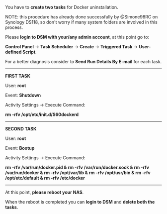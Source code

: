 You have to <b>create two tasks</b> for Docker uninstallation.

NOTE: this procedure has already done successfully by @Simone98RC on Synology DS118, so don't worry if many system folders are involved in this process.

Please <b>login to DSM with your/any admin account</b>, at this point go to:

<b>Control Panel</b> -> <b>Task Scheduler</b> -> <b>Create</b> -> <b>Triggered Task</b> -> <b>User-defined Script</b>.

For a better diagnosis consider to <b>Send Run Details By E-mail</b> for each task.

---

<b>FIRST TASK</b>

User: <b>root</b>

Event: <b>Shutdown</b>

Activity Settings -> Execute Command:

<b>rm -rfv /opt/etc/init.d/S60dockerd</b>

---

<b>SECOND TASK</b>

User: <b>root</b>

Event: <b>Bootup</b>

Activity Settings -> Execute Command:

<b>rm -rfv /var/run/docker.pid & rm -rfv /var/run/docker.sock & rm -rfv /var/run/docker & rm -rfv /opt/var/lib & rm -rfv /opt/usr/bin & rm -rfv /opt/etc/default & rm -rfv /etc/docker</b>

---

At this point, <b>please reboot your NAS</b>.

When the reboot is completed you can <b>login to DSM</b> and <b>delete both the tasks</b>.
